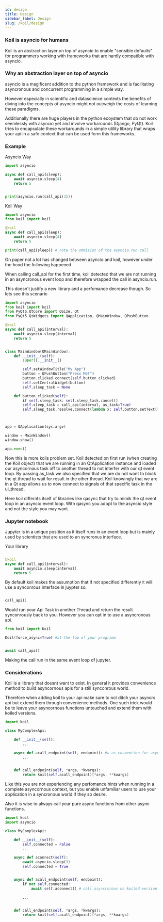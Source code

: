 ```yaml
---
id: design
title: Design
sidebar_label: Design
slug: /koil/design
---
```





### Koil is asyncio for humans

Koil is an abstraction layer on top of asyncio to enable "sensible defaults" for
programmers working with frameworks that are hardly compatible with asyncio.

### Why an abstraction layer on top of asyncio

asyncio is a magificent addition to the python framework and is facilitating asyncronous
and concurrent programming in a simple way.

However especially in scientific and datascience contexts the benefits of diving
into the concepts of asyncio might not outweigh the costs of learning these paradigms.

Additionally there are huge players in the python ecoystem that do not work seemlessly
with asyncio yet and involve workarounds (Django, PyQt). Koil tries to encapsulate
these workarounds in a simple utility library that wraps your api in a safe context
that can be used form this frameworks.

### Example

Asyncio Way

```python
import asyncio

async def call_api(sleep):
    await asyncio.sleep(4)
    return 5


print(asyncio.run(call_api(3)))

```

Koil Way

```python
import asyncio
from koil import koil

@koil
async def call_api(sleep):
    await asyncio.sleep(4)
    return 5

print(call_api(sleep)) # note the ommision of the asyncio.run call

```

On paper not a lot has changed between asyncio and koil, however under the hood the following
happened

When calling call_api for the first time, koil detected that we are not running in an asyncronous
event loop and therefore wrapped the call in asyncio.run.

This doesn't justify a new library and a perfomance decrease though. So lets see this scenario

```python
import asyncio
from koil import koil
from PyQt5.QtCore import QSize, Qt
from PyQt5.QtWidgets import QApplication, QMainWindow, QPushButton

@koil
async def call_api(interval):
    await asyncio.sleep(interval)
    return 5


class MainWindow(QMainWindow):
    def __init__(self):
        super().__init__()

        self.setWindowTitle("My App")
        button = QPushButton("Press Me!")
        button.clicked.connect(self.button_clicked)
        self.setCentralWidget(button)
        self.sleep_task = None

    def button_clicked(self):
        if self.sleep_task: self.sleep_task.cancel()
        self.sleep_task = call_api(interval, as_task=True)
        self.sleep_task.resolve.connect(lambda x: self.button.setText(f"Slept {x} seconds"))



app = QApplication(sys.argv)

window = MainWindow()
window.show()

app.exec()

```

Now this is more koils problem set. Koil detected on first run (when creating the Koil object) that
we are running in an QtApplication instance and loaded our asyncornous task off to another thread
to not interfer with our qt event loop. By passing as_task we also specified that we are do not
want to block the qt thread to wait for result in the other thread. Koil knowingly that we are in a Qt app
allows us to now connect to signals of that specific task in the ui_thread. 

Here koil differnts itself of libraries like qasync that try to mimik the qt event loop in an asyncio event loop.
With qasync you adopt to the asyncio style and not the style you may want.


### Jupyter notebook

Jupyter is in a unique position as it itself runs in an event loop but is mainly used by scientists
that are used to an syncronus interface.

Your library
```python

@koil
async def call_api(interval):
    await asyncio.sleep(interval)
    return 5


```

By default koil makes the assumption that if not specified differently it will use a synconrous
interface in juypter so.

```python

call_api()

```

Would run your Api Task in another Thread and return the result synconrously back to you.
However you can opt in to use a asyncronous api.

```python
from koil import Koil

Koil(force_async=True) #at the top of your programm


await call_api()
```

Making the call run in the same event loop of jupyter.



### Considerations

Koil is a library that doesnt want to exist. In general it provides convenience method
to build asyncornous apis for a still synconrous world. 

Therefore when adding koil to your api make sure to not ditch your asyncrs api but extend
them through convenience methods. One such trick would be to leave your asyncornous functions
untouched and extend them with koiled versions.

```python
import koil

class MyComplexApi:

    def __init__(self):
        ...

    async def acall_endpoint(self, endpoint): #a as convention for asyncornous functions
        ...


    def call_endpoint(self, *args, *kwargs):
        return koil(self.acall_endpoint)(*args, **kwargs)

```

Like this you are not experiencing any perfomance hints when running in a complete
asyncornous context, but you enable unfamiliar users to use your application in a 
syncronous world if they so desire.

Also it is wise to always call your pure async functions from other async functions.

```python
import koil
import asyncio

class MyComplexApi:

    def __init__(self):
        self.connected = False
        ...

    async def aconnect(self):
        await asyncio.sleep(3)
        self.connected = True


    async def acall_endpoint(self, endpoint): 
        if not self.connected:
            await self.aconnect() # call asyncronous no koiled version for better performance

        ...


    def call_endpoint(self, *args, *kwargs):
        return koil(self.acall_endpoint)(*args, **kwargs)

```